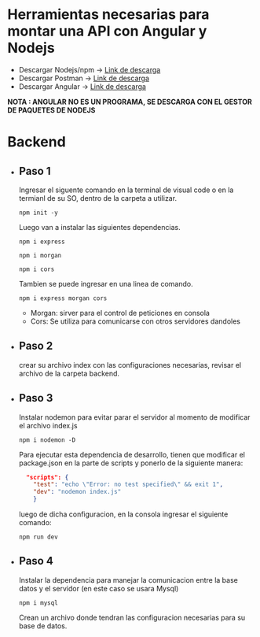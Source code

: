# Herramientas necesarias para montar una API con Angular y Nodejs

- Descargar Nodejs/npm -> [Link de descarga](https://nodejs.org/es/download)
- Descargar Postman -> [Link de descarga](https://www.postman.com/downloads/)
- Descargar Angular -> [Link de descarga](https://angular.io/guide/setup-local)

**NOTA : ANGULAR NO ES UN PROGRAMA, SE DESCARGA CON EL GESTOR DE PAQUETES DE NODEJS**

# Backend

 * ## Paso 1
    Ingresar el siguente comando en la terminal de visual code o en la termianl de su SO, dentro de la carpeta a utilizar.
    ```
    npm init -y
    ```

    Luego van a instalar las siguientes dependencias.
    ```
    npm i express
    ```
    ```
    npm i morgan
    ```
    ```
    npm i cors
    ```
    Tambien se puede ingresar en una linea de comando.
    ```
    npm i express morgan cors
    ```
    * Morgan: sirver para el control de peticiones en consola
    * Cors: Se utiliza para comunicarse con otros servidores dandoles

* ## Paso 2
    crear su archivo index con las configuraciones necesarias, revisar el archivo de la carpeta backend.

* ## Paso 3
    Instalar nodemon para evitar parar el servidor al momento de modificar el archivo index.js
    ```
    npm i nodemon -D
    ```

    Para ejecutar esta dependencia de desarrollo, tienen que modificar el package.json en la parte de scripts y ponerlo de la siguiente manera:
    ```json
      "scripts": {
        "test": "echo \"Error: no test specified\" && exit 1",
        "dev": "nodemon index.js"
        }
    ```

    luego de dicha configuracion, en la consola ingresar el siguiente comando:
    ```
    npm run dev
    ```
* ## Paso 4
    Instalar la dependencia para manejar la comunicacion entre la base datos y el servidor (en este caso se usara Mysql)
    ```
    npm i mysql
    ```
    Crean un archivo donde tendran las configuracion necesarias para su base de datos.
    